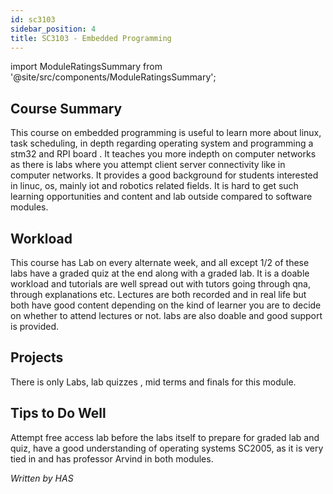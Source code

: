 ```yaml
---
id: sc3103
sidebar_position: 4
title: SC3103 - Embedded Programming
---
```






import ModuleRatingsSummary from '@site/src/components/ModuleRatingsSummary';

<ModuleRatingsSummary 
  lectureClarity={3}
  contentRelevance={4}
  contentDifficulty={4}
  overallWorkload={4}
  teamDependency={2}
/>

## Course Summary

This course on embedded programming is useful to learn more about linux, task scheduling, in depth regarding operating system and programming a stm32 and RPI board . It teaches you more indepth on computer networks as there is labs where you attempt client server connectivity like in computer networks. It provides a good background for students interested in linuc, os, mainly iot and robotics related fields. It is hard to get such learning opportunities and content and lab outside compared to software modules.

## Workload

This course has Lab on every alternate week, and all except 1/2 of these labs have a graded quiz at the end along with a graded lab. It is a doable workload and tutorials are well spread out with tutors going through qna, through explanations etc. Lectures are both recorded and in real life but both have good content depending on the kind of learner you are to decide on whether to attend lectures or not. 
labs are also doable and good support is provided.

## Projects

There is only Labs, lab quizzes , mid terms and finals for this module.

## Tips to Do Well

Attempt free access lab before the labs itself to prepare for graded lab and quiz, have a good understanding of operating systems SC2005, as it is very tied in and has professor Arvind in both modules.

*Written by HAS*
